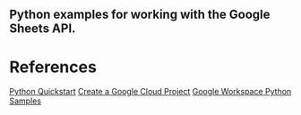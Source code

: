 ## Python examples for working with the Google Sheets API.

# References
[Python Quickstart](https://developers.google.com/sheets/api/quickstart/python)
[Create a Google Cloud Project](https://developers.google.com/workspace/guides/create-project)
[Google Workspace Python Samples](https://github.com/googleworkspace/python-samples)
